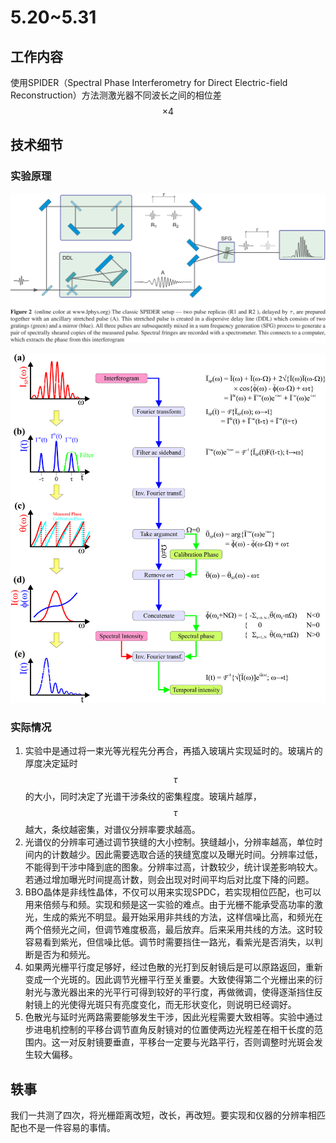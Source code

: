 

# 5.20~5.31

## 工作内容

使用SPIDER（Spectral Phase Interferometry for
Direct Electric-field Reconstruction）方法测激光器不同波长之间的相位差$$\times 4$$

## 技术细节

### 实验原理

![SPIDER](SPIDER.svg)

![SPIDER](SPIDER_reconstruction_flow_chart.jpg)



### 实际情况

1. 实验中是通过将一束光等光程先分再合，再插入玻璃片实现延时的。玻璃片的厚度决定延时$$\tau$$的大小，同时决定了光谱干涉条纹的密集程度。玻璃片越厚，$$\tau$$越大，条纹越密集，对谱仪分辨率要求越高。
2. 光谱仪的分辨率可通过调节狭缝的大小控制。狭缝越小，分辨率越高，单位时间内的计数越少。因此需要选取合适的狭缝宽度以及曝光时间。分辨率过低，不能得到干涉中降到底的图象。分辨率过高，计数较少，统计误差影响较大。若通过增加曝光时间提高计数，则会出现对时间平均后对比度下降的问题。
3. BBO晶体是非线性晶体，不仅可以用来实现SPDC，若实现相位匹配，也可以用来倍频与和频。实现和频是这一实验的难点。由于光栅不能承受高功率的激光，生成的紫光不明显。最开始采用非共线的方法，这样信噪比高，和频光在两个倍频光之间，但调节难度极高，最后放弃。后来采用共线的方法。这时较容易看到紫光，但信噪比低。调节时需要挡住一路光，看紫光是否消失，以判断是否为和频光。
4. 如果两光栅平行度足够好，经过色散的光打到反射镜后是可以原路返回，重新变成一个光斑的。因此调节光栅平行至关重要。大致使得第二个光栅出来的衍射光与激光器出来的光平行可得到较好的平行度，再做微调，使得逐渐挡住反射镜上的光使得光斑只有亮度变化，而无形状变化，则说明已经调好。
5. 色散光与延时光两路需要能够发生干涉，因此光程需要大致相等。实验中通过步进电机控制的平移台调节直角反射镜对的位置使两边光程差在相干长度的范围内。这一对反射镜要垂直，平移台一定要与光路平行，否则调整时光斑会发生较大偏移。



## 轶事

我们一共测了四次，将光栅距离改短，改长，再改短。要实现和仪器的分辨率相匹配也不是一件容易的事情。